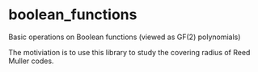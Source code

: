 # boolean_functions
Basic operations on Boolean functions (viewed as GF(2) polynomials)

The motiviation is to use this library to study the covering radius of Reed Muller codes.
